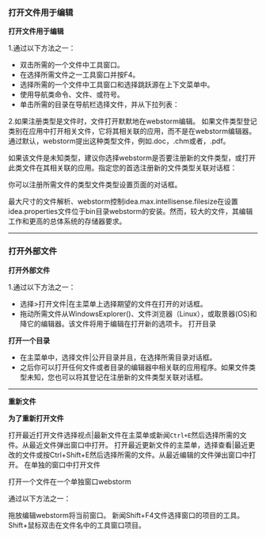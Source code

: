 ### 打开文件用于编辑

**打开文件用于编辑**

1.通过以下方法之一：
* 双击所需的一个文件中工具窗口。
* 在选择所需文件之一工具窗口并按F4。
* 选择所需的一个文件中工具窗口和选择跳跃源在上下文菜单中。
* 使用导航类命令、文件、或符号。
* 单击所需的目录在导航栏选择文件，并从下拉列表：


2.如果注册类型是文件时，文件打开默默地在webstorm编辑。
如果文件类型登记类别在应用中打开相关文件，它将其相关联的应用，而不是在webstorm编辑器。通过默认，webstorm提出这种类型文件，例如.doc，.chm或者，.pdf。

如果该文件是未知类型，建议你选择webstorm是否要注册新的文件类型，或打开此类文件在其相关联的应用。指定您的首选注册新的文件类型关联对话框：

你可以注册所需文件的类型文件类型设置页面的对话框。

最大尺寸的文件解析、webstorm控制idea.max.intellisense.filesize在设置idea.properties文件位于bin目录webstorm的安装。然而，较大的文件，其编辑工作和更高的总体系统的存储器要求。

* * * * *

### 打开外部文件

**打开外部文件**

1.通过以下方法之一：
* 选择>打开文件|在主菜单上选择期望的文件在打开的对话框。
* 拖动所需文件从WindowsExplorer()、文件浏览器（Linux），或取景器(OS)和降它的编辑器。该文件将用于编辑在打开新的选项卡。
打开目录

**打开一个目录**

* 在主菜单中，选择文件|公开目录并且，在选择所需目录对话框。
* 之后你可以打开任何文件或者目录的编辑器中相关联的应用程序。如果文件类型未知，您也可以将其登记在注册新的文件类型关联对话框。

* * * * *

**重新文件**

**为了重新打开文件**

打开最近打开文件选择视点|最新文件在主菜单或新闻`Ctrl+E`然后选择所需的文件。从最近文件弹出窗口中打开。
打开最近更新文件的主菜单，选择查看|最近更改的文件或按Ctrl+Shift+E然后选择所需的文件。从最近编辑的文件弹出窗口中打开。
在单独的窗口中打开文件

打开一个文件在一个单独窗口webstorm


通过以下方法之一：

拖放编辑webstorm将当前窗口。
新闻Shift+F4文件选择窗口的项目的工具。
Shift+鼠标双击在文件名中的工具窗口项目。